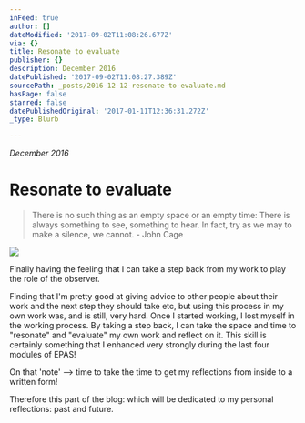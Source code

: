 ```yaml
---
inFeed: true
author: []
dateModified: '2017-09-02T11:08:26.677Z'
via: {}
title: Resonate to evaluate
publisher: {}
description: December 2016
datePublished: '2017-09-02T11:08:27.389Z'
sourcePath: _posts/2016-12-12-resonate-to-evaluate.md
hasPage: false
starred: false
datePublishedOriginal: '2017-01-11T12:36:31.272Z'
_type: Blurb

---
```

_December 2016_

# Resonate to evaluate

> There is no such thing as an empty space or an empty time: There is always something to see, something to hear. In fact, try as we may to make a silence, we cannot. - John Cage

![](https://the-grid-user-content.s3-us-west-2.amazonaws.com/0a9c3499-458e-416e-b03f-3970e3abf72a.jpg)

Finally having the feeling that I can take a step back from my work to play the role of the observer.

Finding that I'm pretty good at giving advice to other people about their work and the next step they should take etc, but using this process in my own work was, and is still, very hard. Once I started working, I lost myself in the working process. By taking a step back, I can take the space and time to "resonate" and "evaluate" my own work and reflect on it. This skill is certainly something that I enhanced very strongly during the last four modules of EPAS!

On that 'note' --\> time to take the time to get my reflections from inside to a written form!

Therefore this part of the blog: which will be dedicated to my personal reflections: past and future.